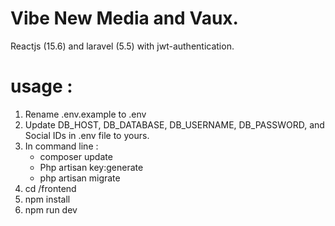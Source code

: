 # Vibe New Media and Vaux.
Reactjs (15.6) and laravel (5.5) with jwt-authentication.

# usage :
1. Rename .env.example to .env
2. Update DB_HOST, DB_DATABASE, DB_USERNAME, DB_PASSWORD, and Social IDs in .env file to yours.
3. In command line : 
   - composer update
   - Php artisan key:generate
   - php artisan migrate
4. cd /frontend 
5. npm install
6. npm run dev



